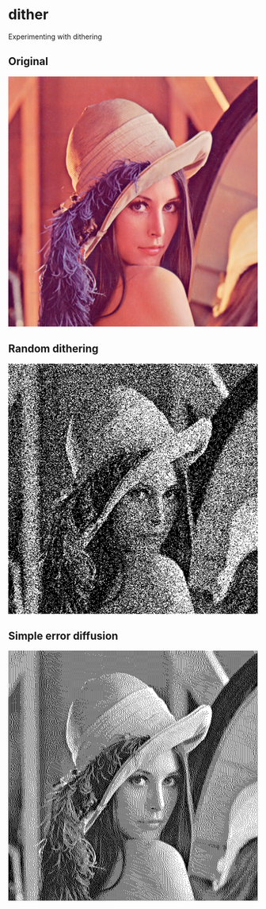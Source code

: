 # dither

Experimenting with dithering

## Original
![Lenna original](data/Lenna.png)

## Random dithering
![Lenna dithered](Lenna-rand-dithered.png)

## Simple error diffusion
![Lena error diffused](Lenna-error-dithered.png)
